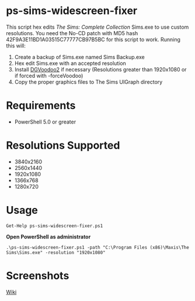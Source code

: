 ps-sims-widescreen-fixer
=======================

This script hex edits *The Sims: Complete Collection* Sims.exe to use custom resolutions. You need the No-CD patch with MD5 hash 42F9A3E11BD1A03515C77777CB97B5BC for this script to work. Running this will:

1. Create a backup of Sims.exe named Sims Backup.exe
2. Hex edit Sims.exe with an accepted resolution
3. Install [DGVoodoo2](http://dege.freeweb.hu/dgVoodoo2/dgVoodoo2.html) if necessary (Resolutions greater than 1920x1080 or if forced with -forceVoodoo)
4. Copy the proper graphics files to The Sims UIGraph directory

Requirements
============

* PowerShell 5.0 or greater

Resolutions Supported
=====================

* 3840x2160
* 2560x1440
* 1920x1080
* 1366x768
* 1280x720

Usage
=====

```
Get-Help ps-sims-widescreen-fixer.ps1
```

**Open PowerShell as administrator**

```
.\ps-sims-widescreen-fixer.ps1 -path "C:\Program Files (x86)\Maxis\The Sims\Sims.exe" -resolution "1920x1080"
```

Screenshots
===========

[Wiki](https://github.com/FaithBeam/ps-sims-widescreen-fixer/wiki)
